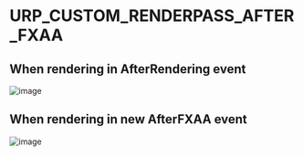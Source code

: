 # URP_CUSTOM_RENDERPASS_AFTER_FXAA
## When rendering in AfterRendering event
![image](https://user-images.githubusercontent.com/47410228/117286928-bf29f680-aea4-11eb-9fc4-ae16adbed971.png)

## When rendering in new AfterFXAA event
![image](https://user-images.githubusercontent.com/47410228/117286932-c0f3ba00-aea4-11eb-9910-942d9eb0e2e4.png)
